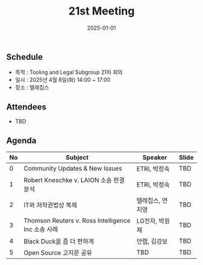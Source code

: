 ﻿---
title: "21st Meeting"
linkTitle: "21st Meeting"
weight: 5
date: 2025-01-01
type: docs
categories: ["Tooling&Legal"]
tags: []
description: Tooling & Legal Subgroup 21th Meeting
---

## Schedule
* 목적 : Tooling and Legal Subgroup 21차 회의
* 일시 : 2025년 4월 8일(화) 14:00 ~ 17:00
* 장소 : 텔레칩스

## Attendees
* TBD

## Agenda
| No | Subject           | Speaker | Slide |
|----|-----------------|------|------|
| 0  | Community Updates & New Issues | ETRI, 박정숙 | TBD |
| 1  | Robert Kneschke v. LAION 소송 판결 분석 | ETRI, 박정숙 | TBD |
| 2  | IT와 저작권법상 복제 | 텔레칩스, 연지영 | TBD |
| 3  | Thomson Reuters v. Ross Intelligence Inc 소송 사례 | LG전자, 박원재 | TBD |
| 4  | Black Duck을 좀 더 편하게 | 안랩, 김강보 | TBD |
| 5  | Open Source 고지문 공유 | TBD | TBD |


<!-- 

## Attendees

## Meeting Minutes

## Photo Gallery

<div ><span class="image fit">
</span></div> -->